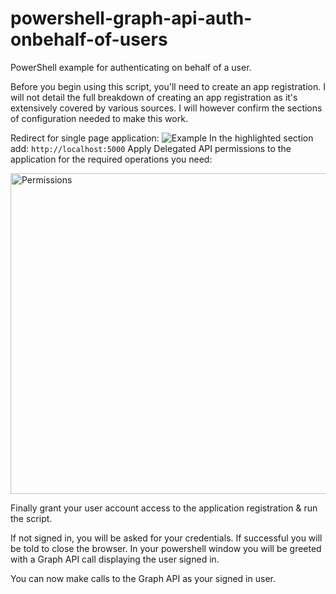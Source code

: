 # powershell-graph-api-auth-onbehalf-of-users
PowerShell example for authenticating on behalf of a user.


Before you begin using this script, you'll need to create an app registration.
I will not detail the full breakdown of creating an app registration as it's extensively covered by various sources. I will however confirm the sections of configuration needed to make this work.

Redirect for single page application:
![Example](https://github.com/user-attachments/assets/af9c0c4c-c8e8-4fea-984f-e5abb1fe935d)
In the highlighted section add:
`http://localhost:5000`
Apply Delegated API permissions to the application for the required operations you need:

<img width="513" alt="Permissions" src="https://github.com/user-attachments/assets/afd045e9-9137-4636-8c90-20edea71761a" />

Finally grant your user account access to the application registration & run the script.

If not signed in, you will be asked for your credentials. If successful you will be told to close the browser.
In your powershell window you will be greeted with a Graph API call displaying the user signed in.

You can now make calls to the Graph API as your signed in user.
